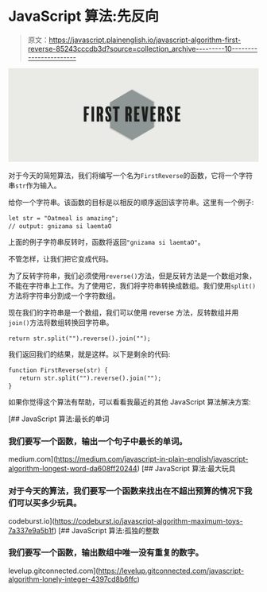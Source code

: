 # JavaScript 算法:先反向

> 原文：<https://javascript.plainenglish.io/javascript-algorithm-first-reverse-85243cccdb3d?source=collection_archive---------10----------------------->

![](img/e42c24c14983f6dd19522dc9e3239eaf.png)

对于今天的简短算法，我们将编写一个名为`FirstReverse`的函数，它将一个字符串`str`作为输入。

给你一个字符串。该函数的目标是以相反的顺序返回该字符串。这里有一个例子:

```
let str = "Oatmeal is amazing";
// output: gnizama si laemtaO
```

上面的例子字符串反转时，函数将返回`"gnizama si laemtaO"`。

不管怎样，让我们把它变成代码。

为了反转字符串，我们必须使用`reverse()`方法，但是反转方法是一个数组对象，不能在字符串上工作。为了使用它，我们将字符串转换成数组。我们使用`split()`方法将字符串分割成一个字符数组。

现在我们的字符串是一个数组，我们可以使用 reverse 方法，反转数组并用`join()`方法将数组转换回字符串。

```
return str.split("").reverse().join("");
```

我们返回我们的结果，就是这样。以下是剩余的代码:

```
function FirstReverse(str) {
   return str.split("").reverse().join("");
}
```

如果你觉得这个算法有帮助，可以看看我最近的其他 JavaScript 算法解决方案:

[](https://medium.com/javascript-in-plain-english/javascript-algorithm-longest-word-da608ff20244) [## JavaScript 算法:最长的单词

### 我们要写一个函数，输出一个句子中最长的单词。

medium.com](https://medium.com/javascript-in-plain-english/javascript-algorithm-longest-word-da608ff20244) [](https://codeburst.io/javascript-algorithm-maximum-toys-7a337e9a5b1f) [## JavaScript 算法:最大玩具

### 对于今天的算法，我们要写一个函数来找出在不超出预算的情况下我们可以买多少玩具。

codeburst.io](https://codeburst.io/javascript-algorithm-maximum-toys-7a337e9a5b1f) [](https://levelup.gitconnected.com/javascript-algorithm-lonely-integer-4397cd8b6ffc) [## JavaScript 算法:孤独的整数

### 我们要写一个函数，输出数组中唯一没有重复的数字。

levelup.gitconnected.com](https://levelup.gitconnected.com/javascript-algorithm-lonely-integer-4397cd8b6ffc)